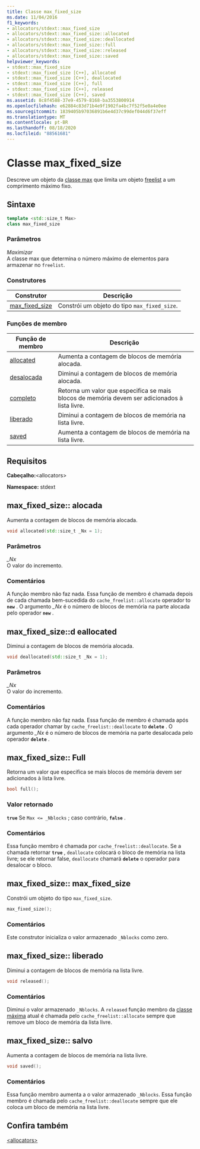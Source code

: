 ```yaml
---
title: Classe max_fixed_size
ms.date: 11/04/2016
f1_keywords:
- allocators/stdext::max_fixed_size
- allocators/stdext::max_fixed_size::allocated
- allocators/stdext::max_fixed_size::deallocated
- allocators/stdext::max_fixed_size::full
- allocators/stdext::max_fixed_size::released
- allocators/stdext::max_fixed_size::saved
helpviewer_keywords:
- stdext::max_fixed_size
- stdext::max_fixed_size [C++], allocated
- stdext::max_fixed_size [C++], deallocated
- stdext::max_fixed_size [C++], full
- stdext::max_fixed_size [C++], released
- stdext::max_fixed_size [C++], saved
ms.assetid: 8c8f4588-37e9-4579-8168-ba3553800914
ms.openlocfilehash: e62884c83d71b4e9f1902fa4bc7f52f5e0a4e0ee
ms.sourcegitcommit: 1839405b97036891b6e4d37c99def044d6f37eff
ms.translationtype: MT
ms.contentlocale: pt-BR
ms.lasthandoff: 08/18/2020
ms.locfileid: "88561681"
---
```

# <a name="max_fixed_size-class"></a>Classe max_fixed_size

Descreve um objeto da [classe max](../standard-library/allocators-header.md) que limita um objeto [freelist](../standard-library/freelist-class.md) a um comprimento máximo fixo.

## <a name="syntax"></a>Sintaxe

```cpp
template <std::size_t Max>
class max_fixed_size
```

### <a name="parameters"></a>Parâmetros

*Maximizar*\
A classe max que determina o número máximo de elementos para armazenar no `freelist`.

### <a name="constructors"></a>Construtores

|Construtor|Descrição|
|-|-|
|[max_fixed_size](#max_fixed_size)|Constrói um objeto do tipo `max_fixed_size`.|

### <a name="member-functions"></a>Funções de membro

|Função de membro|Descrição|
|-|-|
|[allocated](#allocated)|Aumenta a contagem de blocos de memória alocada.|
|[desalocada](#deallocated)|Diminui a contagem de blocos de memória alocada.|
|[completo](#full)|Retorna um valor que especifica se mais blocos de memória devem ser adicionados à lista livre.|
|[liberado](#released)|Diminui a contagem de blocos de memória na lista livre.|
|[saved](#saved)|Aumenta a contagem de blocos de memória na lista livre.|

## <a name="requirements"></a>Requisitos

**Cabeçalho:**\<allocators>

**Namespace:** stdext

## <a name="max_fixed_sizeallocated"></a><a name="allocated"></a> max_fixed_size:: alocada

Aumenta a contagem de blocos de memória alocada.

```cpp
void allocated(std::size_t _Nx = 1);
```

### <a name="parameters"></a>Parâmetros

*_Nx*\
O valor do incremento.

### <a name="remarks"></a>Comentários

A função membro não faz nada. Essa função de membro é chamada depois de cada chamada bem-sucedida do `cache_freelist::allocate` operador to **`new`** . O argumento *_Nx* é o número de blocos de memória na parte alocada pelo operador **`new`** .

## <a name="max_fixed_sizedeallocated"></a><a name="deallocated"></a> max_fixed_size::d eallocated

Diminui a contagem de blocos de memória alocada.

```cpp
void deallocated(std::size_t _Nx = 1);
```

### <a name="parameters"></a>Parâmetros

*_Nx*\
O valor do incremento.

### <a name="remarks"></a>Comentários

A função membro não faz nada. Essa função de membro é chamada após cada operador chamar by `cache_freelist::deallocate` to **`delete`** . O argumento *_Nx* é o número de blocos de memória na parte desalocada pelo operador **`delete`** .

## <a name="max_fixed_sizefull"></a><a name="full"></a> max_fixed_size:: Full

Retorna um valor que especifica se mais blocos de memória devem ser adicionados à lista livre.

```cpp
bool full();
```

### <a name="return-value"></a>Valor retornado

**`true`** Se `Max <= _Nblocks` ; caso contrário, **`false`** .

### <a name="remarks"></a>Comentários

Essa função membro é chamada por `cache_freelist::deallocate`. Se a chamada retornar **`true`** , `deallocate` colocará o bloco de memória na lista livre; se ele retornar false, `deallocate` chamará **`delete`** o operador para desalocar o bloco.

## <a name="max_fixed_sizemax_fixed_size"></a><a name="max_fixed_size"></a> max_fixed_size:: max_fixed_size

Constrói um objeto do tipo `max_fixed_size`.

```cpp
max_fixed_size();
```

### <a name="remarks"></a>Comentários

Este construtor inicializa o valor armazenado `_Nblocks` como zero.

## <a name="max_fixed_sizereleased"></a><a name="released"></a> max_fixed_size:: liberado

Diminui a contagem de blocos de memória na lista livre.

```cpp
void released();
```

### <a name="remarks"></a>Comentários

Diminui o valor armazenado `_Nblocks`. A `released` função membro da [classe máxima](../standard-library/allocators-header.md) atual é chamada pelo `cache_freelist::allocate` sempre que remove um bloco de memória da lista livre.

## <a name="max_fixed_sizesaved"></a><a name="saved"></a> max_fixed_size:: salvo

Aumenta a contagem de blocos de memória na lista livre.

```cpp
void saved();
```

### <a name="remarks"></a>Comentários

Essa função membro aumenta a o valor armazenado `_Nblocks`. Essa função membro é chamada pelo `cache_freelist::deallocate` sempre que ele coloca um bloco de memória na lista livre.

## <a name="see-also"></a>Confira também

[\<allocators>](../standard-library/allocators-header.md)
